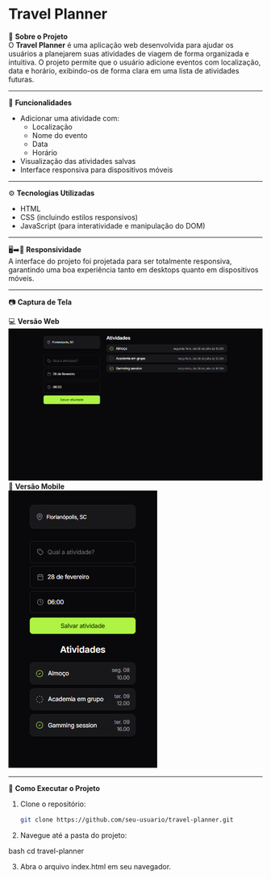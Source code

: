 # Travel Planner

📌 **Sobre o Projeto**  
O **Travel Planner** é uma aplicação web desenvolvida para ajudar os usuários a planejarem suas atividades de viagem de forma organizada e intuitiva. O projeto permite que o usuário adicione eventos com localização, data e horário, exibindo-os de forma clara em uma lista de atividades futuras.

---

🚀 **Funcionalidades**

- Adicionar uma atividade com:
  - Localização
  - Nome do evento
  - Data
  - Horário
- Visualização das atividades salvas
- Interface responsiva para dispositivos móveis

---

⚙️ **Tecnologias Utilizadas**

- HTML
- CSS (incluindo estilos responsivos)
- JavaScript (para interatividade e manipulação do DOM)

---

🖥️➡️📱 **Responsividade**  
A interface do projeto foi projetada para ser totalmente responsiva, garantindo uma boa experiência tanto em desktops quanto em dispositivos móveis.

---

📷 **Captura de Tela**

💻 **Versão Web**  
![Versão Web](Travel_planner/img/screenshot_web.png)
📱 **Versão Mobile**  
![Versão Mobile](Travel_planner/img/screenshot_mobile.png)

---

🎯 **Como Executar o Projeto**

1. Clone o repositório:

   ```bash
   git clone https://github.com/seu-usuario/travel-planner.git

2. Navegue até a pasta do projeto:

  bash
  cd travel-planner

3. Abra o arquivo index.html em seu navegador.


